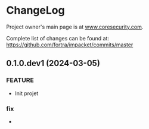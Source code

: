 # ChangeLog

Project owner's main page is at www.coresecurity.com.

Complete list of changes can be found at:
https://github.com/fortra/impacket/commits/master

## 0.1.0.dev1 (2024-03-05)

### FEATURE

* Init projet

### fix

*
